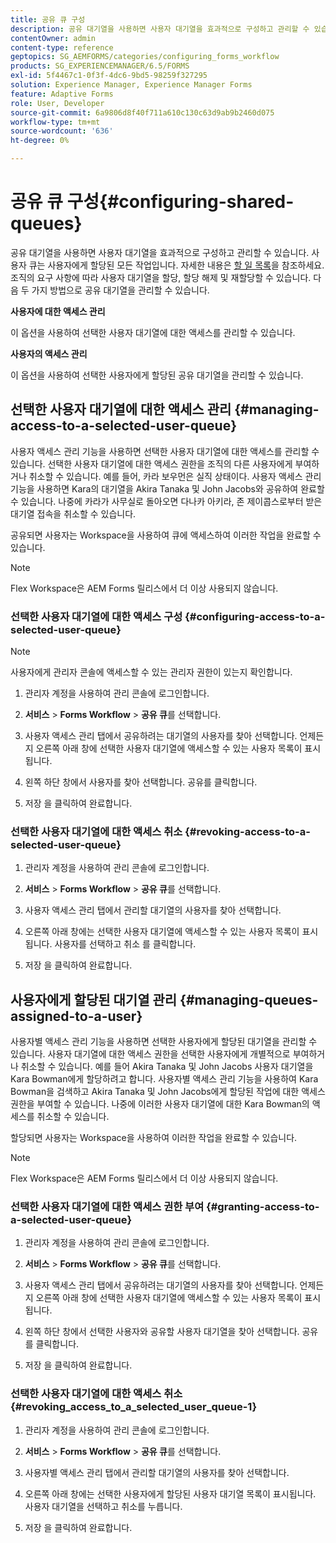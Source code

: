 ```yaml
---
title: 공유 큐 구성
description: 공유 대기열을 사용하면 사용자 대기열을 효과적으로 구성하고 관리할 수 있습니다. 공유 대기열을 구성하는 방법에 대해 알아봅니다.
contentOwner: admin
content-type: reference
geptopics: SG_AEMFORMS/categories/configuring_forms_workflow
products: SG_EXPERIENCEMANAGER/6.5/FORMS
exl-id: 5f4467c1-0f3f-4dc6-9bd5-98259f327295
solution: Experience Manager, Experience Manager Forms
feature: Adaptive Forms
role: User, Developer
source-git-commit: 6a9806d8f40f711a610c130c63d9ab9b2460d075
workflow-type: tm+mt
source-wordcount: '636'
ht-degree: 0%

---
```


# 공유 큐 구성{#configuring-shared-queues}

공유 대기열을 사용하면 사용자 대기열을 효과적으로 구성하고 관리할 수 있습니다. 사용자 큐는 사용자에게 할당된 모든 작업입니다. 자세한 내용은 [할 일 목록](https://help.adobe.com/en_US/livecycle/11.0/WorkspaceHelp/WS92d06802c76abadb-2b6ab502126beb6ba2f-7ffc.2.html)을 참조하세요. 조직의 요구 사항에 따라 사용자 대기열을 할당, 할당 해제 및 재할당할 수 있습니다. 다음 두 가지 방법으로 공유 대기열을 관리할 수 있습니다.

**사용자에 대한 액세스 관리**

이 옵션을 사용하여 선택한 사용자 대기열에 대한 액세스를 관리할 수 있습니다.

**사용자의 액세스 관리**

이 옵션을 사용하여 선택한 사용자에게 할당된 공유 대기열을 관리할 수 있습니다.

## 선택한 사용자 대기열에 대한 액세스 관리 {#managing-access-to-a-selected-user-queue}

사용자 액세스 관리 기능을 사용하면 선택한 사용자 대기열에 대한 액세스를 관리할 수 있습니다. 선택한 사용자 대기열에 대한 액세스 권한을 조직의 다른 사용자에게 부여하거나 취소할 수 있습니다. 예를 들어, 카라 보우먼은 실직 상태이다. 사용자 액세스 관리 기능을 사용하면 Kara의 대기열을 Akira Tanaka 및 John Jacobs와 공유하여 완료할 수 있습니다. 나중에 카라가 사무실로 돌아오면 다나카 아키라, 존 제이콥스로부터 받은 대기열 접속을 취소할 수 있습니다.

공유되면 사용자는 Workspace을 사용하여 큐에 액세스하여 이러한 작업을 완료할 수 있습니다.

>[!NOTE]
>
>Flex Workspace은 AEM Forms 릴리스에서 더 이상 사용되지 않습니다.

### 선택한 사용자 대기열에 대한 액세스 구성 {#configuring-access-to-a-selected-user-queue}

>[!NOTE]
> 
> 사용자에게 관리자 콘솔에 액세스할 수 있는 관리자 권한이 있는지 확인합니다.

1. 관리자 계정을 사용하여 관리 콘솔에 로그인합니다.
1. **서비스** > **Forms Workflow** > **공유 큐**&#x200B;를 선택합니다.

1. 사용자 액세스 관리 탭에서 공유하려는 대기열의 사용자를 찾아 선택합니다. 언제든지 오른쪽 아래 창에 선택한 사용자 대기열에 액세스할 수 있는 사용자 목록이 표시됩니다.
1. 왼쪽 하단 창에서 사용자를 찾아 선택합니다. 공유를 클릭합니다.
1. 저장 을 클릭하여 완료합니다.

### 선택한 사용자 대기열에 대한 액세스 취소 {#revoking-access-to-a-selected-user-queue}

1. 관리자 계정을 사용하여 관리 콘솔에 로그인합니다.
1. **서비스** > **Forms Workflow** > **공유 큐**&#x200B;를 선택합니다.

1. 사용자 액세스 관리 탭에서 관리할 대기열의 사용자를 찾아 선택합니다.
1. 오른쪽 아래 창에는 선택한 사용자 대기열에 액세스할 수 있는 사용자 목록이 표시됩니다. 사용자를 선택하고 취소 를 클릭합니다.
1. 저장 을 클릭하여 완료합니다.

## 사용자에게 할당된 대기열 관리 {#managing-queues-assigned-to-a-user}

사용자별 액세스 관리 기능을 사용하면 선택한 사용자에게 할당된 대기열을 관리할 수 있습니다. 사용자 대기열에 대한 액세스 권한을 선택한 사용자에게 개별적으로 부여하거나 취소할 수 있습니다. 예를 들어 Akira Tanaka 및 John Jacobs 사용자 대기열을 Kara Bowman에게 할당하려고 합니다. 사용자별 액세스 관리 기능을 사용하여 Kara Bowman을 검색하고 Akira Tanaka 및 John Jacobs에게 할당된 작업에 대한 액세스 권한을 부여할 수 있습니다. 나중에 이러한 사용자 대기열에 대한 Kara Bowman의 액세스를 취소할 수 있습니다.

할당되면 사용자는 Workspace을 사용하여 이러한 작업을 완료할 수 있습니다.

>[!NOTE]
>
>Flex Workspace은 AEM Forms 릴리스에서 더 이상 사용되지 않습니다.

### 선택한 사용자 대기열에 대한 액세스 권한 부여 {#granting-access-to-a-selected-user-queue}

1. 관리자 계정을 사용하여 관리 콘솔에 로그인합니다.
1. **서비스** > **Forms Workflow** > **공유 큐**&#x200B;를 선택합니다.

1. 사용자 액세스 관리 탭에서 공유하려는 대기열의 사용자를 찾아 선택합니다. 언제든지 오른쪽 아래 창에 선택한 사용자 대기열에 액세스할 수 있는 사용자 목록이 표시됩니다.
1. 왼쪽 하단 창에서 선택한 사용자와 공유할 사용자 대기열을 찾아 선택합니다. 공유를 클릭합니다.
1. 저장 을 클릭하여 완료합니다.

### 선택한 사용자 대기열에 대한 액세스 취소 {#revoking_access_to_a_selected_user_queue-1}

1. 관리자 계정을 사용하여 관리 콘솔에 로그인합니다.
1. **서비스** > **Forms Workflow** > **공유 큐**&#x200B;를 선택합니다.

1. 사용자별 액세스 관리 탭에서 관리할 대기열의 사용자를 찾아 선택합니다.
1. 오른쪽 아래 창에는 선택한 사용자에게 할당된 사용자 대기열 목록이 표시됩니다. 사용자 대기열을 선택하고 취소를 누릅니다.
1. 저장 을 클릭하여 완료합니다.
